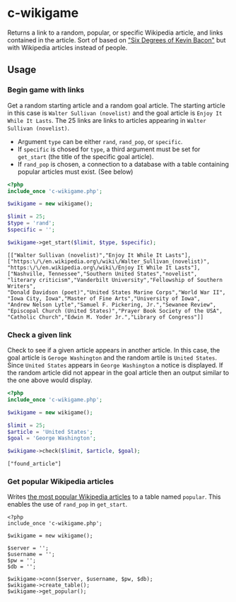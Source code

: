 # c-wikigame
Returns a link to a random, popular, or specific Wikipedia article, and links contained in the article. Sort of based on ["Six Degrees of Kevin Bacon"](https://en.wikipedia.org/wiki/Six_Degrees_of_Kevin_Bacon) but with Wikipedia articles instead of people.
## Usage
### Begin game with links
Get a random starting article and a random goal article. The starting article in this case is `Walter Sullivan (novelist)` and the goal article is `Enjoy It While It Lasts`. The 25 links are links to articles appearing in `Walter Sullivan (novelist)`.
* Argument `type` can be either `rand`, `rand_pop`, or `specific`.
* If `specific` is chosed for `type`, a third argument must be set for `get_start` (the title of the specific goal article).
* If `rand_pop` is chosen, a connection to a database with a table containing popular articles must exist. (See below)
```php
<?php
include_once 'c-wikigame.php';

$wikigame = new wikigame();

$limit = 25;
$type = 'rand';
$specific = '';

$wikigame->get_start($limit, $type, $specific);
```
```
[["Walter Sullivan (novelist)","Enjoy It While It Lasts"],
["https:\/\/en.wikipedia.org\/wiki\/Walter_Sullivan_(novelist)",
"https:\/\/en.wikipedia.org\/wiki\/Enjoy It While It Lasts"],
["Nashville, Tennessee","Southern United States","novelist",
"literary criticism","Vanderbilt University","Fellowship of Southern Writers",
"Donald Davidson (poet)","United States Marine Corps","World War II",
"Iowa City, Iowa","Master of Fine Arts","University of Iowa",
"Andrew Nelson Lytle","Samuel F. Pickering, Jr.","Sewanee Review",
"Episcopal Church (United States)","Prayer Book Society of the USA",
"Catholic Church","Edwin M. Yoder Jr.","Library of Congress"]]
```
### Check a given link
Check to see if a given article appears in another article. In this case, the goal article is `Geroge Washington` and the random artile is `United States`. Since `United States` appears in `George Washington` a notice is displayed. If the random article did not appear in the goal article then an output similar to the one above would display.
```php
<?php
include_once 'c-wikigame.php';

$wikigame = new wikigame();

$limit = 25;
$article = 'United States';
$goal = 'George Washington';

$wikigame->check($limit, $article, $goal);
```
```
["found_article"]
```
### Get popular Wikipedia articles
Writes [the most popular Wikipedia articles](https://en.wikipedia.org/wiki/Wikipedia:Multiyear_ranking_of_most_viewed_pages) to a table named `popular`. This enables the use of `rand_pop` in `get_start`.
```
<?php
include_once 'c-wikigame.php';

$wikigame = new wikigame();

$server = '';
$username = '';
$pw = '';
$db = '';

$wikigame->conn($server, $username, $pw, $db);
$wikigame->create_table();
$wikigame->get_popular();
```

